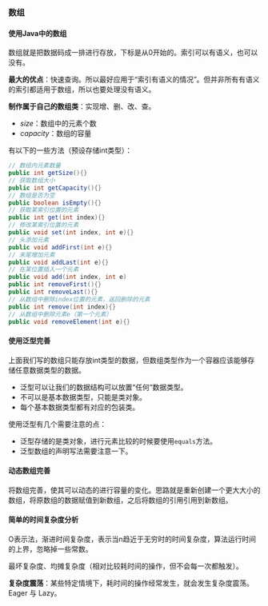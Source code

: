 ### 数组

#### 使用Java中的数组

数组就是把数据码成一排进行存放，下标是从0开始的。索引可以有语义，也可以没有。

**最大的优点**：快速查询。所以最好应用于“索引有语义的情况”。但并非所有有语义的索引都适用于数组，所以也要处理没有语义。

**制作属于自己的数组类**：实现增、删、改、查。

- *size*：数组中的元素个数
- *capacity*：数组的容量

有以下的一些方法（预设存储int类型）：

```java
// 数组内元素数量
public int getSize(){}
// 获取数组大小
public int getCapacity(){}
// 数组是否为空
public boolean isEmpty(){}
// 获取某索引位置的元素
public int get(int index){}
// 修改某索引位置的元素
public void set(int index, int e){}
// 头添加元素
public void addFirst(int e){}
// 末尾增加元素
public void addLast(int e){}
// 在某位置插入一个元素
public void add(int index, int e)
public int removeFirst(){}
public int removeLast(){}
// 从数组中删除index位置的元素，返回删除的元素
public int remove(int index){}
// 从数组中删除元素e（第一个元素）
public void removeElement(int e){}
```

#### 使用泛型完善

上面我们写的数组只能存放int类型的数据，但数组类型作为一个容器应该能够存储任意数据类型的数据。

- 泛型可以让我们的数据结构可以放置“任何“数据类型。
- 不可以是基本数据类型，只能是类对象。
- 每个基本数据类型都有对应的包装类。

使用泛型有几个需要注意的点：

- 泛型存储的是类对象，进行元素比较的时候要使用`equals`方法。
- 泛型数组的声明写法需要注意一下。

#### 动态数组完善

将数组完善，使其可以动态的进行容量的变化。思路就是重新创建一个更大大小的数组，将原数组的数据赋值到新数组，之后将数组的引用引用到新数组。

#### 简单的时间复杂度分析

O表示法，渐进时间复杂度，表示当n趋近于无穷时的时间复杂度，算法运行时间的上界，忽略掉一些常数。

最坏复杂度、均摊复杂度（相对比较耗时间的操作，但不会每一次都触发）。

**复杂度震荡**：某些特定情境下，耗时间的操作经常发生，就会发生复杂度震荡。Eager 与 Lazy。

